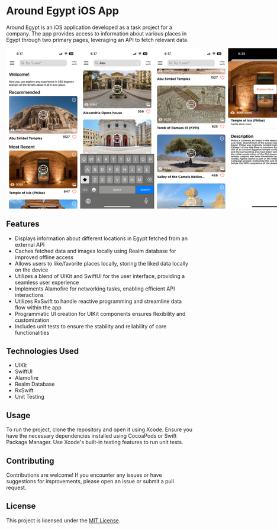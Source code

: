 # Around Egypt iOS App

Around Egypt is an iOS application developed as a task project for a company. The app provides access to information about various places in Egypt through two primary pages, leveraging an API to fetch relevant data.

<div style="display: flex;">
<img src="ScreenShots/2.PNG" alt="Screenshot 2" width="200">
<img src="ScreenShots/1.PNG" alt="Screenshot 1" width="200">
<img src="ScreenShots/3.PNG" alt="Screenshot 2" width="200">
<img src="ScreenShots/4.jpeg" alt="Screenshot 2" width="200">
</div>

## Features
- Displays information about different locations in Egypt fetched from an external API
- Caches fetched data and images locally using Realm database for improved offline access
- Allows users to like/favorite places locally, storing the liked data locally on the device
- Utilizes a blend of UIKit and SwiftUI for the user interface, providing a seamless user experience
- Implements Alamofire for networking tasks, enabling efficient API interactions
- Utilizes RxSwift to handle reactive programming and streamline data flow within the app
- Programmatic UI creation for UIKit components ensures flexibility and customization
- Includes unit tests to ensure the stability and reliability of core functionalities

## Technologies Used
- UIKit
- SwiftUI
- Alamofire
- Realm Database
- RxSwift
- Unit Testing

## Usage
To run the project, clone the repository and open it using Xcode. Ensure you have the necessary dependencies installed using CocoaPods or Swift Package Manager. Use Xcode's built-in testing features to run unit tests.

## Contributing
Contributions are welcome! If you encounter any issues or have suggestions for improvements, please open an issue or submit a pull request.

## License
This project is licensed under the [MIT License](LICENSE).
